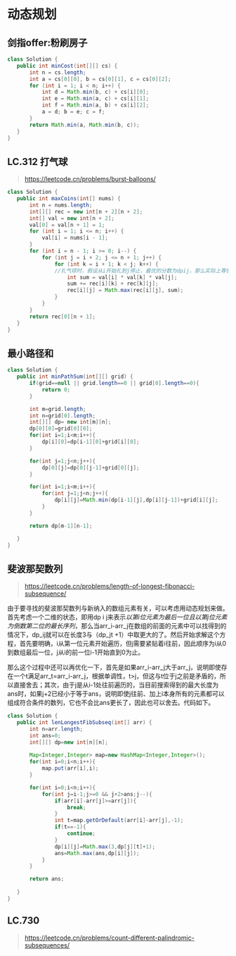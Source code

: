 # 动态规划
## 剑指offer:粉刷房子
 ```java
 class Solution {
    public int minCost(int[][] cs) {
        int n = cs.length;
        int a = cs[0][0], b = cs[0][1], c = cs[0][2];
        for (int i = 1; i < n; i++) {
            int d = Math.min(b, c) + cs[i][0];
            int e = Math.min(a, c) + cs[i][1];
            int f = Math.min(a, b) + cs[i][2];
            a = d; b = e; c = f;
        }
        return Math.min(a, Math.min(b, c));
    }
}
```
## LC.312 打气球
> https://leetcode.cn/problems/burst-balloons/
 ```java
class Solution {
    public int maxCoins(int[] nums) {
        int n = nums.length;
        int[][] rec = new int[n + 2][n + 2];
        int[] val = new int[n + 2];
        val[0] = val[n + 1] = 1;
        for (int i = 1; i <= n; i++) {
            val[i] = nums[i - 1];
        }
        for (int i = n - 1; i >= 0; i--) {
            for (int j = i + 2; j <= n + 1; j++) {
                for (int k = i + 1; k < j; k++) {
                //扎气球时，假设从i开始扎到j停止，最优的分数为dpij，那么实际上等价于在中间选择一个最优的k(k在i和j之间)，使得最后扎k然后再扎剩余的有最多的分数。于是，就有如下的求法，即dpij=最后扎了ijk的分数+在ik之间的分数+jk之间的分数
                    int sum = val[i] * val[k] * val[j];
                    sum += rec[i][k] + rec[k][j];
                    rec[i][j] = Math.max(rec[i][j], sum);
                }
            }
        }
        return rec[0][n + 1];
    }
}
```

## 最小路径和
 ```java
class Solution {
    public int minPathSum(int[][] grid) {
        if(grid==null || grid.length==0 || grid[0].length==0){
            return 0;
        }

        int m=grid.length;
        int n=grid[0].length;
        int[][] dp= new int[m][n];
        dp[0][0]=grid[0][0];
        for(int i=1;i<m;i++){
            dp[i][0]=dp[i-1][0]+grid[i][0];
        }

        for(int j=1;j<n;j++){
            dp[0][j]=dp[0][j-1]+grid[0][j];
        }

        for(int i=1;i<m;i++){
            for(int j=1;j<n;j++){
                dp[i][j]=Math.min(dp[i-1][j],dp[i][j-1])+grid[i][j];
            }
        }

        return dp[m-1][n-1];

    }
}
```
## 斐波那契数列
> https://leetcode.cn/problems/length-of-longest-fibonacci-subsequence/

由于要寻找的斐波那契数列与新纳入的数组元素有关，可以考虑用动态规划来做。首先考虑一个二维的状态，即用dp i j来表示*以第i位元素为最后一位且以第j位元素为倒数第二位的最长序列*，那么当arr_i-arr_j在数组的前面的元素中可以找得到的情况下，dp_ij就可以在长度3与（dp_jt +1）中取更大的了。然后开始求解这个方程，首先要明确，i从第一位元素开始遍历，但j需要紧贴着i往前，因此顺序为i从0到数组最后一位，j从i的前一位i-1开始直到0为止。

那么这个过程中还可以再优化一下，首先是如果arr_i-arr_j大于arr_j，说明即使存在一个t满足arr_t=arr_i-arr_j，根据单调性，t>j，但这与t位于j之前是矛盾的，所以直接舍去；其次，由于j是从i-1处往前遍历的，当目前搜索得到的最大长度为ans时，如果j+2已经小于等于ans，说明即使j往前、加上i本身所有的元素都可以组成符合条件的数列，它也不会比ans更长了，因此也可以舍去。代码如下。

 ```java
class Solution {
    public int lenLongestFibSubseq(int[] arr) {
        int n=arr.length;
        int ans=0;
        int[][] dp=new int[n][n];
        
        Map<Integer,Integer> map=new HashMap<Integer,Integer>();
        for(int i=0;i<n;i++){
            map.put(arr[i],i);
        }

        for(int i=0;i<n;i++){
            for(int j=i-1;j>=0 && j+2>ans;j--){
                if(arr[i]-arr[j]>=arr[j]){
                    break;
                }
                int t=map.getOrDefault(arr[i]-arr[j],-1);
                if(t==-1){
                    continue;
                }
                dp[i][j]=Math.max(3,dp[j][t]+1);
                ans=Math.max(ans,dp[i][j]);
            }
        }

        return ans;
        
    }
}
```

## LC.730
> https://leetcode.cn/problems/count-different-palindromic-subsequences/
```java

```

